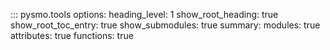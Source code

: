 ::: pysmo.tools
    options:
      heading_level: 1
      show_root_heading: true
      show_root_toc_entry: true
      show_submodules: true
      summary:
        modules: true
        attributes: true
        functions: true
